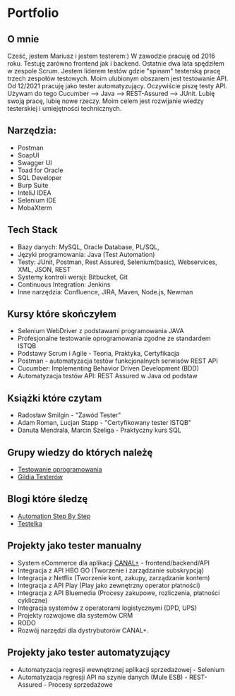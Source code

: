# Portfolio

## O mnie
Cześć, jestem Mariusz i jestem testerem:) W zawodzie pracuję od 2016 roku. Testuję zarówno frontend jak i backend. Ostatnie dwa lata spędziłem w zespole Scrum. Jestem liderem testów gdzie "spinam" testerską pracę trzech zespołów testowych. Moim ulubionym obszarem jest testowanie API. Od 12/2021 pracuję jako tester automatyzujący. Oczywiście piszę testy API. Używam do tego Cucumber --> Java --> REST-Assured --> JUnit. Lubię swoją pracę, lubię nowe rzeczy. Moim celem jest rozwijanie wiedzy testerskiej i umiejętności technicznych.

## Narzędzia:

* Postman 
* SoapUI
* Swagger UI
* Toad for Oracle
* SQL Developer
* Burp Suite
* InteliJ IDEA
* Selenium IDE
* MobaXterm

## Tech Stack

* Bazy danych: MySQL, Oracle Database, PL/SQL,
* Języki programowania: Java (Test Automation)
* Testy: JUnit, Postman, Rest Assured, Selenium(basic), Webservices, XML, JSON, REST
* Systemy kontroli wersji: Bitbucket, Git
* Continuous Integration: Jenkins
* Inne narzędzia: Confluence, JIRA, Maven, Node.js, Newman

## Kursy które skończyłem

* Selenium WebDriver z podstawami programowania JAVA
* Profesjonalne testowanie oprogramowania zgodne ze standardem ISTQB
* Podstawy Scrum i Agile - Teoria, Praktyka, Certyfikacja
* Postman - automatyzacja testów funkcjonalnych serwisów REST API
* Cucumber: Implementing Behavior Driven Development (BDD)
* Automatyzacja testów API: REST Assured w Java od podstaw

## Książki które czytam

* Radosław Smilgin - "Zawód Tester"
* Adam Roman, Lucjan Stapp - "Certyfikowany tester ISTQB"
* Danuta Mendrala, Marcin Szeliga - Praktyczny kurs SQL

## Grupy wiedzy do których należę

* [Testowanie oprogramowania](https://www.facebook.com/groups/TestowanieOprogramowania)
* [Gildia Testerów](https://www.facebook.com/GildiaTesterow/)

## Blogi które śledzę

* [Automation Step By Step](https://www.youtube.com/c/AutomationStepByStep)
* [Testelka](https://testelka.pl/blog/)


## Projekty jako tester manualny

* System eCommerce dla aplikacji [CANAL+](https://kup.pl.canalplus.com/) - frontend/backend/API
* Integracja z API HBO GO (Tworzenie i zarządzanie subskrypcją)
* Integracja z Netflix (Tworzenie kont, zakupy, zarządzanie kontem)
* Integracja z API Play (Play jako zewnętrzny operator płatności)
* Integracja z API Bluemedia (Procesy zakupowe, rozliczenia, płatności cykliczne)
* Integracja systemów z operatorami logistycznymi (DPD, UPS)
* Projekty rozwojowe dla systemów CRM
* RODO
* Rozwój narzędzi dla dystrybutorów CANAL+.

## Projekty jako tester automatyzujący

* Automatyzacja regresji wewnętrznej aplikacji sprzedażowej - Selenium
* Automatyzacja regresji API na szynie danych (Mule ESB) - REST-Assured - Procesy sprzedażowe
